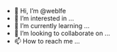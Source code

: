 - 👋 Hi, I’m @weblfe
- 👀 I’m interested in ...
- 🌱 I’m currently learning ...
- 💞️ I’m looking to collaborate on ...
- 📫 How to reach me ...

<!---
weblfe/weblfe is a ✨ special ✨ repository because its `README.md` (this file) appears on your GitHub profile.
You can click the Preview link to take a look at your changes.
--->
